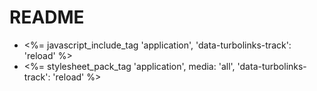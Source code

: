 # README

- <%= javascript_include_tag 'application', 'data-turbolinks-track': 'reload' %>
- <%= stylesheet_pack_tag 'application', media: 'all', 'data-turbolinks-track': 'reload' %>
